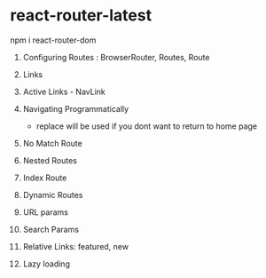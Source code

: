 # react-router-latest

npm i react-router-dom

1. Configuring Routes : BrowserRouter, Routes, Route

2. Links

3. Active Links - NavLink

4. Navigating Programmatically
    - replace will be used if you dont want to return to home page

5. No Match Route

6. Nested Routes

7. Index Route

8. Dynamic Routes

9. URL params

10. Search Params

11. Relative Links: featured, new

12. Lazy loading